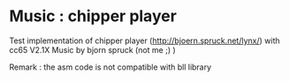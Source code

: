 
# Music : chipper player

Test implementation of chipper player (http://bjoern.spruck.net/lynx/) with cc65 V2.1X
Music by bjorn spruck (not me ;) )

Remark : the asm code is not compatible with bll library